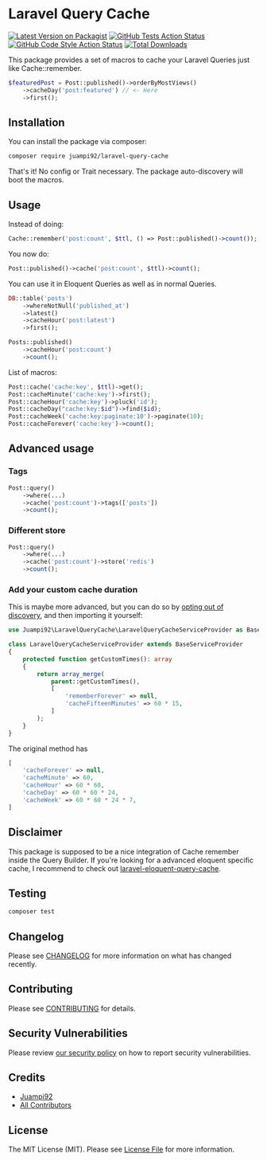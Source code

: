 # Laravel Query Cache

[![Latest Version on Packagist](https://img.shields.io/packagist/v/juampi92/laravel-query-cache.svg?style=flat-square)](https://packagist.org/packages/juampi92/laravel-query-cache)
[![GitHub Tests Action Status](https://img.shields.io/github/workflow/status/juampi92/laravel-query-cache/run-tests?label=tests)](https://github.com/juampi92/laravel-query-cache/actions?query=workflow%3ATests+branch%3Amaster)
[![GitHub Code Style Action Status](https://img.shields.io/github/workflow/status/juampi92/laravel-query-cache/Check%20&%20fix%20styling?label=code%20style)](https://github.com/juampi92/laravel-query-cache/actions?query=workflow%3A"Check+%26+fix+styling"+branch%3Amaster)
[![Total Downloads](https://img.shields.io/packagist/dt/juampi92/laravel-query-cache.svg?style=flat-square)](https://packagist.org/packages/juampi92/laravel-query-cache)

This package provides a set of macros to cache your Laravel Queries just like Cache::remember.

```php
$featuredPost = Post::published()->orderByMostViews()
    ->cacheDay('post:featured') // <- Here
    ->first();
```

## Installation

You can install the package via composer:

```bash
composer require juampi92/laravel-query-cache
```

That's it! No config or Trait necessary. The package auto-discovery will boot the macros.

## Usage

Instead of doing:

```php
Cache::remember('post:count', $ttl, () => Post::published()->count());
```

You now do:

```php
Post::published()->cache('post:count', $ttl)->count();
```

You can use it in Eloquent Queries as well as in normal Queries.

```php
DB::table('posts')
    ->whereNotNull('published_at')
    ->latest()
    ->cacheHour('post:latest')
    ->first();

Posts::published()
    ->cacheHour('post:count')
    ->count();
```

List of macros:

```php
Post::cache('cache:key', $ttl)->get();
Post::cacheMinute('cache:key')->first();
Post::cacheHour('cache:key')->pluck('id');
Post::cacheDay("cache:key:$id")->find($id);
Post::cacheWeek('cache:key:paginate:10')->paginate(10);
Post::cacheForever('cache:key')->count();
```

## Advanced usage

### Tags

```php
Post::query()
    ->where(...)
    ->cache('post:count')->tags(['posts'])
    ->count();
```

### Different store

```php
Post::query()
    ->where(...)
    ->cache('post:count')->store('redis')
    ->count();
```

### Add your custom cache duration

This is maybe more advanced, but you can do so by [opting out of discovery](https://laravel.com/docs/8.x/packages#opting-out-of-package-discovery), and then importing it yourself:

```php
use Juampi92\LaravelQueryCache\LaravelQueryCacheServiceProvider as BaseServiceProvider;

class LaravelQueryCacheServiceProvider extends BaseServiceProvider
{
    protected function getCustomTimes(): array
    {
        return array_merge(
            parent::getCustomTimes(),
            [
                'rememberForever' => null,
                'cacheFifteenMinutes' => 60 * 15,
            ]
        );
    }
}
```

The original method has
```php
[
    'cacheForever' => null,
    'cacheMinute' => 60,
    'cacheHour' => 60 * 60,
    'cacheDay' => 60 * 60 * 24,
    'cacheWeek' => 60 * 60 * 24 * 7,
]
```

## Disclaimer

This package is supposed to be a nice integration of Cache remember inside the Query Builder.
If you're looking for a advanced eloquent specific cache, I recommend to check out [laravel-eloquent-query-cache](https://github.com/renoki-co/laravel-eloquent-query-cache).

## Testing

```bash
composer test
```

## Changelog

Please see [CHANGELOG](CHANGELOG.md) for more information on what has changed recently.

## Contributing

Please see [CONTRIBUTING](.github/CONTRIBUTING.md) for details.

## Security Vulnerabilities

Please review [our security policy](../../security/policy) on how to report security vulnerabilities.

## Credits

- [Juampi92](https://github.com/juampi92)
- [All Contributors](../../contributors)

## License

The MIT License (MIT). Please see [License File](LICENSE.md) for more information.
